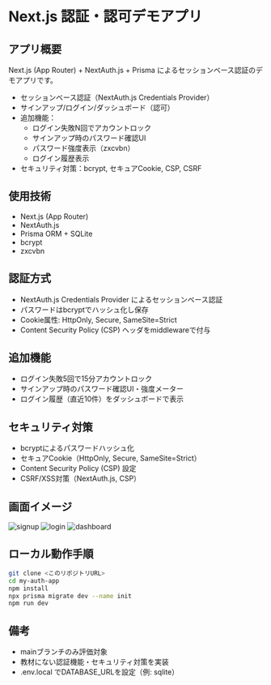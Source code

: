 # Next.js 認証・認可デモアプリ

## アプリ概要
Next.js (App Router) + NextAuth.js + Prisma によるセッションベース認証のデモアプリです。

- セッションベース認証（NextAuth.js Credentials Provider）
- サインアップ/ログイン/ダッシュボード（認可）
- 追加機能：
  - ログイン失敗N回でアカウントロック
  - サインアップ時のパスワード確認UI
  - パスワード強度表示（zxcvbn）
  - ログイン履歴表示
- セキュリティ対策：bcrypt, セキュアCookie, CSP, CSRF

## 使用技術
- Next.js (App Router)
- NextAuth.js
- Prisma ORM + SQLite
- bcrypt
- zxcvbn

## 認証方式
- NextAuth.js Credentials Provider によるセッションベース認証
- パスワードはbcryptでハッシュ化し保存
- Cookie属性: HttpOnly, Secure, SameSite=Strict
- Content Security Policy (CSP) ヘッダをmiddlewareで付与

## 追加機能
- ログイン失敗5回で15分アカウントロック
- サインアップ時のパスワード確認UI・強度メーター
- ログイン履歴（直近10件）をダッシュボードで表示

## セキュリティ対策
- bcryptによるパスワードハッシュ化
- セキュアCookie（HttpOnly, Secure, SameSite=Strict）
- Content Security Policy (CSP) 設定
- CSRF/XSS対策（NextAuth.js, CSP）

## 画面イメージ
![signup](public/signup.png)
![login](public/login.png)
![dashboard](public/dashboard.png)

## ローカル動作手順
```bash
git clone <このリポジトリURL>
cd my-auth-app
npm install
npx prisma migrate dev --name init
npm run dev
```

## 備考
- mainブランチのみ評価対象
- 教材にない認証機能・セキュリティ対策を実装
- .env.local でDATABASE_URLを設定（例: sqlite）
